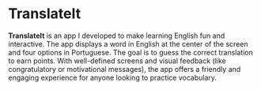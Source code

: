 # TranslateIt

**TranslateIt** is an app I developed to make learning English fun and interactive. The app displays a word in English at the center of the screen and four options in Portuguese. The goal is to guess the correct translation to earn points. With well-defined screens and visual feedback (like congratulatory or motivational messages), the app offers a friendly and engaging experience for anyone looking to practice vocabulary.
